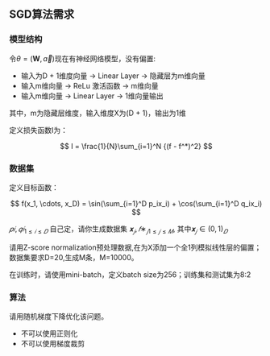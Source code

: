 ## SGD算法需求

### 模型结构

令$\theta = (\mathbf{W}, \vec{a})$现在有神经网络模型，没有偏置:

- 输入为D + 1维度向量 -> Linear Layer -> 隐藏层为m维向量
- 输入m维向量 -> ReLu 激活函数 -> m维向量
- 输入m维向量 -> Linear Layer -> 1维向量输出

其中，m为隐藏层维度，输入维度X为(D + 1)，输出为1维

定义损失函数I为：

$$
I = \frac{1}{N}\sum_{i=1}^N {(f - f^*)^2}
$$

### 数据集

定义目标函数：

$$
f(x_1, \cdots, x_D) = \sin(\sum_{i=1}^D p_ix_i) + \cos(\sum_{i=1}^D q_ix_i)
$$

${𝑝𝑖,𝑞𝑖}_{1≤𝑖≤𝐷}$ 自己定，请你生成数据集 ${𝐱_𝑗,𝑓∗_𝑗 }_{1≤𝑗≤𝑀}$, 其中$𝐱_𝑗∈(0, 1)_𝐷$

请用Z-score normalization预处理数据,在为X添加一个全1列模拟线性层的偏置；数据集要求D=20,生成M条，M=10000。

在训练时，请使用mini-batch，定义batch size为256；训练集和测试集为8:2

### 算法

请用随机梯度下降优化该问题。

- 不可以使用正则化
- 不可以使用梯度裁剪